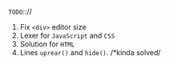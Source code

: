 `TODO`:://
1. Fix `<div>` editor size
2. Lexer for `JavaScript` and `CSS`
3. Solution for `HTML`
4. Lines `uprear()` and `hide()`. /*kinda solved/
